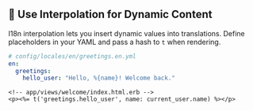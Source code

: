 ## 🔢 Use Interpolation for Dynamic Content

I18n interpolation lets you insert dynamic values into translations. Define placeholders in your YAML and pass a hash to `t` when rendering.

```yaml
# config/locales/en/greetings.en.yml
en:
  greetings:
    hello_user: "Hello, %{name}! Welcome back."
``` 
```erb
<!-- app/views/welcome/index.html.erb -->
<p><%= t('greetings.hello_user', name: current_user.name) %></p>
```